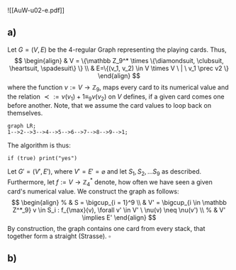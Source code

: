 ![[AuW-u02-e.pdf]]

## a)

Let $G = (V, E)$ be the 4-regular Graph representing the playing cards. Thus,$$
\begin{align}
& V = \{\mathbb Z_9^* \times \{\diamondsuit, \clubsuit, \heartsuit, \spadesuit\} \} \\
& E=\{(v_1, v_2) \in V \times V \ | \ v_1 \prec v2 \}
\end{align}
$$where the function $\nu := V \rightarrow \mathbb Z_9$, maps every card to its numerical value and the relation $\prec := \nu(v_1) + 1 \equiv_9 \nu(v_2)$ on $V$ defines, if a given card comes one before another. Note, that we assume the card values to loop back on themselves.
```mermaid
graph LR;
1-->2-->3-->4-->5-->6-->7-->8-->9-->1;
```

The algorithm is thus:
```
if (true) print("yes")
```

Let $G'=(V', E')$, where $V' = E' = \varnothing$ and let $S_1, S_2, \dots S_9$ as described. Furthermore, let $f:= V \rightarrow \mathbb Z_4^*$ denote, how often we have seen a given card's numerical value. We construct the graph as follows:
$$
\begin{align}
% & S = \bigcup_{i = 1}^9  \\
& V' = \bigcup_{i \in \mathbb Z^*_9} v \in S_i  : f_{\max}(v), \forall v' \in V' \ \nu(v) \neq \nu(v')   \\ %
& V' \implies E' 
\end{align}
$$
By construction, the graph contains one card from every stack, that together form a straight (Strasse).
$\square$

## b)
